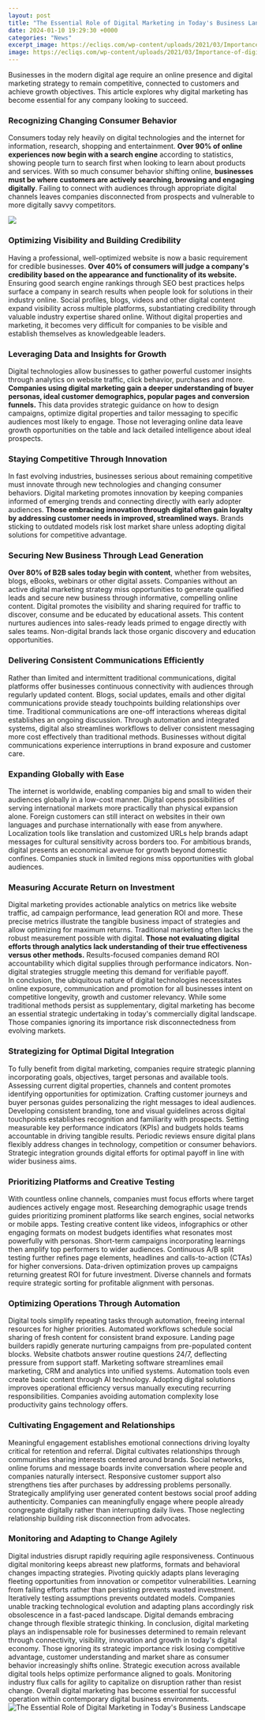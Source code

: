 ```yaml
---
layout: post
title: "The Essential Role of Digital Marketing in Today's Business Landscape"
date: 2024-01-10 19:29:30 +0000
categories: "News"
excerpt_image: https://ecliqs.com/wp-content/uploads/2021/03/Importance-of-digital-marketing.jpg
image: https://ecliqs.com/wp-content/uploads/2021/03/Importance-of-digital-marketing.jpg
---
```


Businesses in the modern digital age require an online presence and digital marketing strategy to remain competitive, connected to customers and achieve growth objectives. This article explores why digital marketing has become essential for any company looking to succeed.
### Recognizing Changing Consumer Behavior
Consumers today rely heavily on digital technologies and the internet for information, research, shopping and entertainment. **Over 90% of online experiences now begin with a search engine** according to statistics, showing people turn to search first when looking to learn about products and services. With so much consumer behavior shifting online, **businesses must be where customers are actively searching, browsing and engaging digitally**. Failing to connect with audiences through appropriate digital channels leaves companies disconnected from prospects and vulnerable to more digitally savvy competitors. 

![](https://influxdigitalagency.in/wp-content/uploads/2020/10/Role-of-Digital-Marketing.jpg)
### Optimizing Visibility and Building Credibility
Having a professional, well-optimized website is now a basic requirement for credible businesses. **Over 40% of consumers will judge a company's credibility based on the appearance and functionality of its website.** Ensuring good search engine rankings through SEO best practices helps surface a company in search results when people look for solutions in their industry online. Social profiles, blogs, videos and other digital content expand visibility across multiple platforms, substantiating credibility through valuable industry expertise shared online. Without digital properties and marketing, it becomes very difficult for companies to be visible and establish themselves as knowledgeable leaders.
### Leveraging Data and Insights for Growth 
Digital technologies allow businesses to gather powerful customer insights through analytics on website traffic, click behavior, purchases and more. **Companies using digital marketing gain a deeper understanding of buyer personas, ideal customer demographics, popular pages and conversion funnels.** This data provides strategic guidance on how to design campaigns, optimize digital properties and tailor messaging to specific audiences most likely to engage. Those not leveraging online data leave growth opportunities on the table and lack detailed intelligence about ideal prospects.
### Staying Competitive Through Innovation
In fast evolving industries, businesses serious about remaining competitive must innovate through new technologies and changing consumer behaviors. Digital marketing promotes innovation by keeping companies informed of emerging trends and connecting directly with early adopter audiences. **Those embracing innovation through digital often gain loyalty by addressing customer needs in improved, streamlined ways.** Brands sticking to outdated models risk lost market share unless adopting digital solutions for competitive advantage.
### Securing New Business Through Lead Generation 
**Over 80% of B2B sales today begin with content**, whether from websites, blogs, eBooks, webinars or other digital assets. Companies without an active digital marketing strategy miss opportunities to generate qualified leads and secure new business through informative, compelling online content. Digital promotes the visibility and sharing required for traffic to discover, consume and be educated by educational assets. This content nurtures audiences into sales-ready leads primed to engage directly with sales teams. Non-digital brands lack those organic discovery and education opportunities.
### Delivering Consistent Communications Efficiently  
Rather than limited and intermittent traditional communications, digital platforms offer businesses continuous connectivity with audiences through regularly updated content. Blogs, social updates, emails and other digital communications provide steady touchpoints building relationships over time. Traditional communications are one-off interactions whereas digital establishes an ongoing discussion. Through automation and integrated systems, digital also streamlines workflows to deliver consistent messaging more cost effectively than traditional methods. Businesses without digital communications experience interruptions in brand exposure and customer care.
### Expanding Globally with Ease
The internet is worldwide, enabling companies big and small to widen their audiences globally in a low-cost manner. Digital opens possibilities of serving international markets more practically than physical expansion alone. Foreign customers can still interact on websites in their own languages and purchase internationally with ease from anywhere. Localization tools like translation and customized URLs help brands adapt messages for cultural sensitivity across borders too. For ambitious brands, digital presents an economical avenue for growth beyond domestic confines. Companies stuck in limited regions miss opportunities with global audiences.
### Measuring Accurate Return on Investment 
Digital marketing provides actionable analytics on metrics like website traffic, ad campaign performance, lead generation ROI and more. These precise metrics illustrate the tangible business impact of strategies and allow optimizing for maximum returns. Traditional marketing often lacks the robust measurement possible with digital. **Those not evaluating digital efforts through analytics lack understanding of their true effectiveness versus other methods.** Results-focused companies demand ROI accountability which digital supplies through performance indicators. Non-digital strategies struggle meeting this demand for verifiable payoff.  
In conclusion, the ubiquitous nature of digital technologies necessitates online exposure, communication and promotion for all businesses intent on competitive longevity, growth and customer relevancy. While some traditional methods persist as supplementary, digital marketing has become an essential strategic undertaking in today's commercially digital landscape. Those companies ignoring its importance risk disconnectedness from evolving markets.
### Strategizing for Optimal Digital Integration 
To fully benefit from digital marketing, companies require strategic planning incorporating goals, objectives, target personas and available tools. Assessing current digital properties, channels and content promotes identifying opportunities for optimization. Crafting customer journeys and buyer personas guides personalizing the right messages to ideal audiences. Developing consistent branding, tone and visual guidelines across digital touchpoints establishes recognition and familiarity with prospects. Setting measurable key performance indicators (KPIs) and budgets holds teams accountable in driving tangible results. Periodic reviews ensure digital plans flexibly address changes in technology, competition or consumer behaviors. Strategic integration grounds digital efforts for optimal payoff in line with wider business aims.
### Prioritizing Platforms and Creative Testing 
With countless online channels, companies must focus efforts where target audiences actively engage most. Researching demographic usage trends guides prioritizing prominent platforms like search engines, social networks or mobile apps. Testing creative content like videos, infographics or other engaging formats on modest budgets identifies what resonates most powerfully with personas. Short-term campaigns incorporating learnings then amplify top performers to wider audiences. Continuous A/B split testing further refines page elements, headlines and calls-to-action (CTAs) for higher conversions. Data-driven optimization proves up campaigns returning greatest ROI for future investment. Diverse channels and formats require strategic sorting for profitable alignment with personas.
### Optimizing Operations Through Automation 
Digital tools simplify repeating tasks through automation, freeing internal resources for higher priorities. Automated workflows schedule social sharing of fresh content for consistent brand exposure. Landing page builders rapidly generate nurturing campaigns from pre-populated content blocks. Website chatbots answer routine questions 24/7, deflecting pressure from support staff. Marketing software streamlines email marketing, CRM and analytics into unified systems. Automation tools even create basic content through AI technology. Adopting digital solutions improves operational efficiency versus manually executing recurring responsibilities. Companies avoiding automation complexity lose productivity gains technology offers.   
### Cultivating Engagement and Relationships 
Meaningful engagement establishes emotional connections driving loyalty critical for retention and referral. Digital cultivates relationships through communities sharing interests centered around brands. Social networks, online forums and message boards invite conversation where people and companies naturally intersect. Responsive customer support also strengthens ties after purchases by addressing problems personally. Strategically amplifying user generated content bestows social proof adding authenticity. Companies can meaningfully engage where people already congregate digitally rather than interrupting daily lives. Those neglecting relationship building risk disconnection from advocates.
### Monitoring and Adapting to Change Agilely
Digital industries disrupt rapidly requiring agile responsiveness. Continuous digital monitoring keeps abreast new platforms, formats and behavioral changes impacting strategies. Pivoting quickly adapts plans leveraging fleeting opportunities from innovation or competitor vulnerabilities. Learning from failing efforts rather than persisting prevents wasted investment. Iteratively testing assumptions prevents outdated models. Companies unable tracking technological evolution and adapting plans accordingly risk obsolescence in a fast-paced landscape. Digital demands embracing change through flexible strategic thinking.
In conclusion, digital marketing plays an indispensable role for businesses determined to remain relevant through connectivity, visibility, innovation and growth in today's digital economy. Those ignoring its strategic importance risk losing competitive advantage, customer understanding and market share as consumer behavior increasingly shifts online. Strategic execution across available digital tools helps optimize performance aligned to goals. Monitoring industry flux calls for agility to capitalize on disruption rather than resist change. Overall digital marketing has become essential for successful operation within contemporary digital business environments.
![The Essential Role of Digital Marketing in Today's Business Landscape](https://ecliqs.com/wp-content/uploads/2021/03/Importance-of-digital-marketing.jpg)